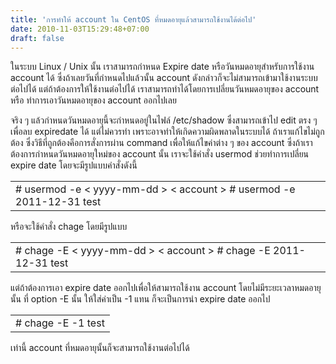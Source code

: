 ```yaml
---
title: 'การทำให้ account ใน CentOS ที่หมดอายุแล้วสามารถใช้งานได้ต่อไป'
date: 2010-11-03T15:29:48+07:00
draft: false
---
```

ในระบบ Linux / Unix นั้น เราสามารถกำหนด Expire date หรือวันหมดอายุสำหรับการใช้งาน account ได้ ซึ่งถ้าเลยวันที่กำหนดไปแล้วนั้น account ดังกล่าวก็จะไม่สามารถเข้ามาใช้งานระบบต่อไปได้ แต่ถ้าต้องการให้ใช้งานต่อไปได้ เราสามารถทำได้โดยการเปลี่ยนวันหมดอายุของ account หรือ ทำการเอาวันหมดอายุของ account ออกไปเลย

จริง ๆ แล้วกำหนดวันหมดอายุนี้จะกำหนดอยู่ในไฟล์ /etc/shadow ซึ่งสามารถเข้าไป edit ตรง ๆ เพื่อลบ expiredate ได้ แต่ไม่ควรทำ เพราะอาจทำให้เกิดความผิดพลาดในระบบได้ ถ้าเราแก้ไขไม่ถูกต้อง ซึ่งวิธีที่ถูกต้องคือการสั่งการผ่าน command เพื่อให้แก้ไขค่าต่าง ๆ ของ account ซึ่งถ้าเราต้องการกำหนดวันหมดอายุใหม่ของ account นั้น เราจะใช้คำสั่ง usermod ช่วยทำการเปลี่ยน expire date โดยจะมีรูปแบบคำสั่งดังนี้
  <table class="table table-bordered">
         <td>
            # usermod -e < yyyy-mm-dd > < account >  
            # usermod -e 2011-12-31 test
         </td>
   </table>
หรือจะใช้คำสั่ง chage โดยมีรูปแบบ
  <table class="table table-bordered">
         <td>
            # chage -E < yyyy-mm-dd > < account >  
            # chage -E 2011-12-31 test
         </td>
   </table>

          
แต่ถ้าต้องการเอา expire date ออกไปเพื่อให้สามารถใช้งาน account โดยไม่มีระยะเวลาหมดอายุนั้น ที่ option -E นั้น ให้ใส่ค่าเป็น -1 แทน ก็จะเป็นการนำ expire date ออกไป
  <table class="table table-bordered">
         <td>
            # chage -E -1 test
         </td>
   </table>
          

เท่านี้ account ที่หมดอายุนั้นก็จะสามารถใช้งานต่อไปได้

